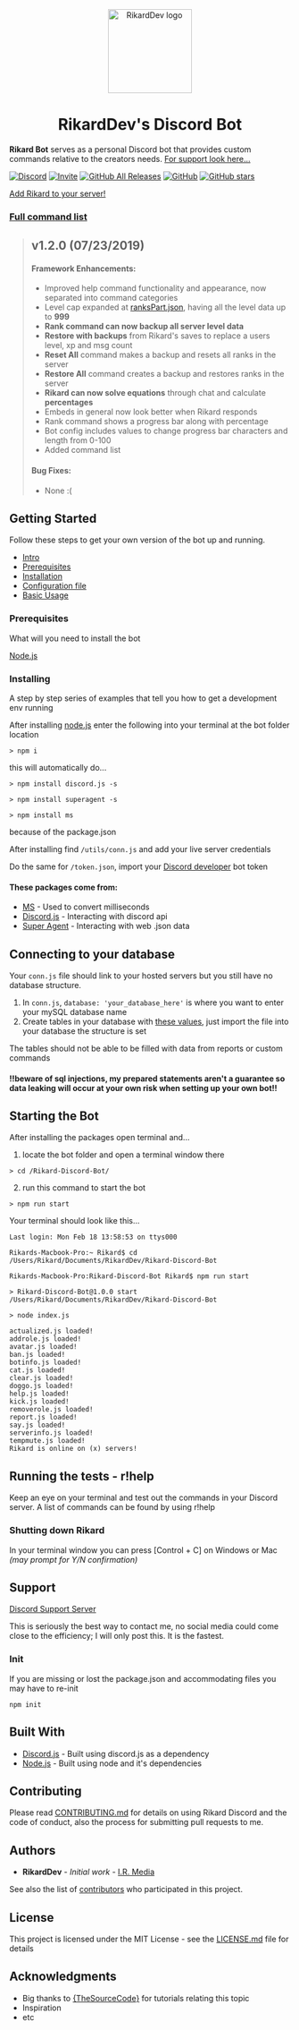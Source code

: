 <div align="center">
  <a href="https://discordapp.com/oauth2/authorize?client_id=546796439725015050&permissions=2080898167&scope=bot">
    <img src="https://i.imgur.com/Y1Z0WBT.png" alt="RikardDev logo" width="150" height="150">
  </a>
</div>
<h1 align="center">RikardDev's Discord Bot</h1>


**Rikard Bot** serves as a personal Discord bot that provides custom commands relative to the creators needs. [For support look here...](https://github.com/riforik/Rikard-Discord-Bot/blob/production/README.md#support)


[![Discord](https://img.shields.io/discord/600715508697792551.svg?color=%237289DA&logo=discord&logoColor=White&style=flat)](https://discord.gg/RYefkXN)
[![Invite](https://img.shields.io/badge/Rikard-Invite%20to%20Server.svg?color=%237289DA&logo=discord&logoColor=White&style=flat)](https://discordapp.com/oauth2/authorize?client_id=546796439725015050&permissions=2080898167&scope=bot)
[![GitHub All Releases](https://img.shields.io/github/downloads/riforik/Rikard-Discord-Bot/total.svg)](https://github.com/riforik/Rikard-Discord-Bot/blob/master/)
[![GitHub](https://img.shields.io/github/license/riforik/Rikard-Discord-Bot.svg)](https://github.com/riforik/Rikard-Discord-Bot/blob/staging/LICENSE)
[![GitHub stars](https://img.shields.io/github/stars/riforik/Rikard-Discord-Bot.svg?style=social)](https://github.com/riforik/Rikard-Discord-Bot/stargazers)

[Add Rikard to your server!](https://discordapp.com/oauth2/authorize?client_id=546796439725015050&permissions=2080898167&scope=bot)

### [Full command list](./commands/CommandList.md)

> ## v1.2.0 (07/23/2019)
>
> #### Framework Enhancements:
>
> - Improved help command functionality and appearance, now separated into command categories
> - Level cap expanded at [ranksPart.json](./utils/ranksPart.json), having all the level data up to **999**
> - **Rank command can now backup all server level data**
> - **Restore with backups** from Rikard's saves to replace a users level, xp and msg count
> - **Reset All** command makes a backup and resets all ranks in the server
> - **Restore All** command creates a backup and restores ranks in the server
> - **Rikard can now solve equations** through chat and calculate **percentages**
> - Embeds in general now look better when Rikard responds
> - Rank command shows a progress bar along with percentage
> - Bot config includes values to change progress bar characters and length from 0-100
> - Added command list
>
> #### Bug Fixes:
> - None :(




## Getting Started
Follow these steps to get your own version of the bot up and running.

- [Intro](#rikarddevs-discord-bot)
- [Prerequisites](#prerequisites)
- [Installation](#installing)
- [Configuration file](#connecting-to-your-database)
- [Basic Usage](#starting-the-bot)

### Prerequisites

What will you need to install the bot

[Node.js](https://nodejs.org/en/)

### Installing

A step by step series of examples that tell you how to get a development env running

After installing [node.js](https://nodejs.org/en/) enter the following into your terminal at the bot folder location

```shell
> npm i
```
this will automatically do...

```shell
> npm install discord.js -s

> npm install superagent -s

> npm install ms
```
because of the package.json

After installing find `/utils/conn.js` and add your live server credentials

Do the same for `/token.json`, import your [Discord developer](https://discordapp.com/developers/applications/) bot token


#### These packages come from:

* [MS](https://www.npmjs.com/package/ms) - Used to convert milliseconds
* [Discord.js](https://discord.js.org/#/) - Interacting with discord api
* [Super Agent](https://www.npmjs.com/package/superagent) - Interacting with web .json data


## Connecting to your database
Your `conn.js` file should link to your hosted servers but you still have no database structure.

1. In `conn.js`, `database: 'your_database_here'` is where you want to enter your mySQL database name
2. Create tables in your database with [these values](https://github.com/riforik/Rikard-Discord-Bot/tree/production/utils/db.sql), just import the file into your database the structure is set

The tables should not be able to be filled with data from reports or custom commands

#### !!beware of **sql injections**, my prepared statements aren't a guarantee so data leaking will occur at your own risk when setting up your own bot!!


## Starting the Bot
After installing the packages
open terminal and...

1. locate the bot folder and open a terminal window there
```shell
> cd /Rikard-Discord-Bot/
```

2. run this command to start the bot
```shell
> npm run start
```

Your terminal should look like this...
```shell
Last login: Mon Feb 18 13:58:53 on ttys000

Rikards-Macbook-Pro:~ Rikard$ cd /Users/Rikard/Documents/RikardDev/Rikard-Discord-Bot

Rikards-Macbook-Pro:Rikard-Discord-Bot Rikard$ npm run start

> Rikard-Discord-Bot@1.0.0 start /Users/Rikard/Documents/RikardDev/Rikard-Discord-Bot

> node index.js

actualized.js loaded!
addrole.js loaded!
avatar.js loaded!
ban.js loaded!
botinfo.js loaded!
cat.js loaded!
clear.js loaded!
doggo.js loaded!
help.js loaded!
kick.js loaded!
removerole.js loaded!
report.js loaded!
say.js loaded!
serverinfo.js loaded!
tempmute.js loaded!
Rikard is online on (x) servers!
```

## Running the tests - r!help

Keep an eye on your terminal and test out the commands in your Discord server. A list of commands can be found by using r!help

### Shutting down Rikard

In your terminal window you can press [Control + C] on Windows or Mac *(may prompt for Y/N confirmation)*

## Support

[Discord Support Server](https://discord.gg/RYefkXN)

This is seriously the best way to contact me, no social media could come close to the efficiency; I will only post this. It is the fastest.

### Init

If you are missing or lost the package.json and accommodating files you may have to re-init

```shell
npm init
```

## Built With

* [Discord.js](https://discord.js.org/#/) - Built using discord.js as a dependency
* [Node.js](https://nodejs.org/en/) - Built using node and it's dependencies

## Contributing

Please read [CONTRIBUTING.md](https://gist.github.com/PurpleBooth/b24679402957c63ec426) for details on using Rikard Discord and the code of conduct, also the process for submitting pull requests to me.


## Authors

* **RikardDev** - *Initial work* - [I.R. Media](https://isaiahrobinson.ca/)

See also the list of [contributors](https://github.com/riforik/Rikard-Discord-Bot/contributors) who participated in this project.

## License

This project is licensed under the MIT License - see the [LICENSE.md](LICENSE.md) file for details

## Acknowledgments

* Big thanks to [{TheSourceCode}](https://www.youtube.com/channel/UCNXt2MrZaqfIBknamqwzeXA) for tutorials relating this topic
* Inspiration
* etc
